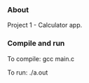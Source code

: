 ### About

Project 1 - Calculator app. 

### Compile and run

To compile: gcc main.c

To run: ./a.out